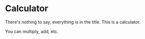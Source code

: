 # Calculator

There's nothing to say, everything is in the title. This is a calculator.

You can multiply, add, etc.
